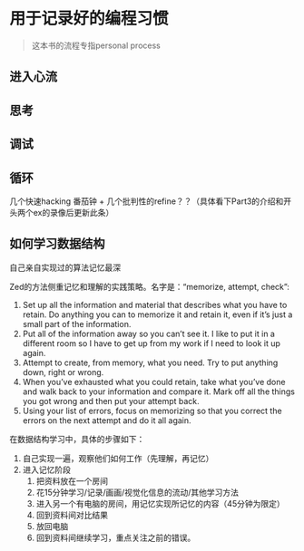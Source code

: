 # 用于记录好的编程习惯

> 这本书的流程专指personal process

 
## 进入心流

## 思考

## 调试

## 

## 循环

几个快速hacking 番茄钟 + 几个批判性的refine？？（具体看下Part3的介绍和开头两个ex的录像后更新此条）

## 如何学习数据结构


自己亲自实现过的算法记忆最深

Zed的方法侧重记忆和理解的实践策略。名字是：“memorize, attempt, check”:

1. Set up all the information and material that describes what you have to retain. Do anything you can to memorize it and retain it, even if it’s just a small part of the information.
2. Put all of the information away so you can’t see it. I like to put it in a different room so I have to get up from my work if I need to look it up again.
3. Attempt to create, from memory, what you need. Try to put anything down, right or wrong.
4. When you’ve exhausted what you could retain, take what you’ve done and walk back to your information and compare it. Mark off all the things you got wrong and then put your attempt back.
5. Using your list of errors, focus on memorizing so that you correct the errors on the next attempt and do it all again.

在数据结构学习中，具体的步骤如下：

1. 自己实现一遍，观察他们如何工作（先理解，再记忆）
2. 进入记忆阶段
   1. 把资料放在一个房间
   2. 花15分钟学习/记录/画画/视觉化信息的流动/其他学习方法
   3. 进入另一个有电脑的房间，用记忆实现所记忆的内容（45分钟为限定）
   4. 回到资料间对比结果
   5. 放回电脑
   6. 回到资料间继续学习，重点关注之前的错误。